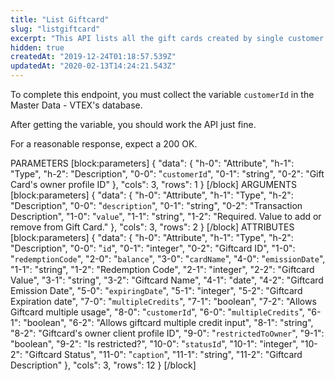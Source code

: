```yaml
---
title: "List Giftcard"
slug: "listgiftcard"
excerpt: "This API lists all the gift cards created by single customer.\r\n\r\nThis being said, it's really import to emphasize that the API does not lists all the store's Gift Cards."
hidden: true
createdAt: "2019-12-24T01:18:57.539Z"
updatedAt: "2020-02-13T14:24:21.543Z"
---
```

To complete this endpoint, you must collect the variable `customerId` in the Master Data - VTEX's database. 

After getting the variable, you should work the API just fine. 

For a reasonable response, expect a 200 OK.

PARAMETERS
[block:parameters]
{
  "data": {
    "h-0": "Attribute",
    "h-1": "Type",
    "h-2": "Description",
    "0-0": "`customerId`",
    "0-1": "string",
    "0-2": "Gift Card's owner profile ID"
  },
  "cols": 3,
  "rows": 1
}
[/block]
ARGUMENTS
[block:parameters]
{
  "data": {
    "h-0": "Attribute",
    "h-1": "Type",
    "h-2": "Description",
    "0-0": "`description`",
    "0-1": "string",
    "0-2": "Transaction Description",
    "1-0": "`value`",
    "1-1": "string",
    "1-2": "Required. Value to add or remove from Gift Card."
  },
  "cols": 3,
  "rows": 2
}
[/block]
ATTRIBUTES
[block:parameters]
{
  "data": {
    "h-0": "Attribute",
    "h-1": "Type",
    "h-2": "Description",
    "0-0": "`id`",
    "0-1": "integer",
    "0-2": "Giftcard ID",
    "1-0": "`redemptionCode`",
    "2-0": "`balance`",
    "3-0": "`cardName`",
    "4-0": "`emissionDate`",
    "1-1": "string",
    "1-2": "Redemption Code",
    "2-1": "integer",
    "2-2": "Giftcard Value",
    "3-1": "string",
    "3-2": "Giftcard Name",
    "4-1": "date",
    "4-2": "Giftcard Emission Date",
    "5-0": "`expiringDate`",
    "5-1": "integer",
    "5-2": "Giftcard Expiration date",
    "7-0": "`multipleCredits`",
    "7-1": "boolean",
    "7-2": "Allows Giftcard multiple usage",
    "8-0": "`customerId`",
    "6-0": "`multipleCredits`",
    "6-1": "boolean",
    "6-2": "Allows giftcard multiple credit input",
    "8-1": "string",
    "8-2": "Giftcard's owner client profile ID",
    "9-0": "`restrictedToOwner`",
    "9-1": "boolean",
    "9-2": "Is restricted?",
    "10-0": "`statusId`",
    "10-1": "integer",
    "10-2": "Giftcard Status",
    "11-0": "`caption`",
    "11-1": "string",
    "11-2": "Giftcard Description"
  },
  "cols": 3,
  "rows": 12
}
[/block]
